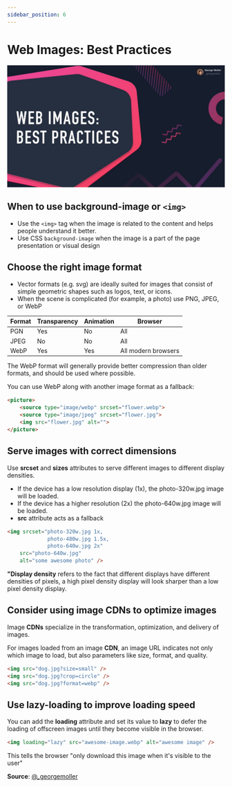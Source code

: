 ```yaml
---
sidebar_position: 6
---
```

# Web Images: Best Practices

![Web Images: Best Practices](img/FSkQSw8XsAIkUNv.jpg)

## When to use background-image or `<img>`

- Use the `<img>` tag when the image is related to the content and helps people understand it better.
- Use CSS `background-image` when the image is a part of the page presentation or visual design

## Choose the right image format

- Vector formats (e.g. svg) are ideally suited for images that consist of simple geometric shapes such as logos, text, or icons. 
- When the scene is complicated (for example, a photo) use PNG, JPEG, or WebP

|Format|Transparency   |Animation   |Browser            |
|------|---------------|------------|-------------------|
|PGN   |Yes            |No          |All                |
|JPEG  |No             |No          |All                |
|WebP  |Yes            |Yes         |All modern browsers|

The WebP format will generally provide better compression than older formats, and should be used where possible.

You can use WebP along with another image format as a fallback:

```html
<picture>
    <source type="image/webp" srcset="flower.webp">
    <source type="image/jpeg" srcset="flower.jpg">
    <img src="flower.jpg" alt="">
</picture>
```

## Serve images with correct dimensions
Use **srcset** and **sizes** attributes to serve different images to different display densities. 

- If the device has a low resolution display (1x), the photo-320w.jpg image will be loaded.
- If the device has a higher resolution (2x) the photo-640w.jpg image will be loaded.
- **src** attribute acts as a fallback

```html
<img srcset="photo-320w.jpg 1x, 
             photo-480w.jpg 1.5x, 
             photo-640w.jpg 2x"
    src="photo-640w.jpg"
    alt="some awesome photo" />
```

**"Display density** refers to the fact that different displays have different densities of pixels, a high pixel density display will look sharper than a low pixel density display. 

## Consider using image CDNs to optimize images
Image **CDNs** specialize in the transformation, optimization, and delivery of images. 

For images loaded from an image **CDN**, an image URL indicates not only which image to load, but also parameters like size, format, and quality. 

```html
<img src="dog.jpg?size=small" />
<img src="dog.jpg?crop=circle" />
<img src="dog.jpg?format=webp" />
```

## Use lazy-loading to improve loading speed
You can add the **loading** attribute and set its value to **lazy** to defer the loading of offscreen images until they become visible in the browser.

```html
<img loading="lazy" src="awesome-image.webp" alt="awesome image" />
``` 
This tells the browser "only download this image when it's visible to the user"

**Source**: [@_georgemoller](https://mobile.twitter.com/_georgemoller/status/1524767909129732097)

